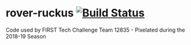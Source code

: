 # rover-ruckus [![Build Status](https://travis-ci.com/jmaff/rover-ruckus.svg?token=UWEcqXDN4Ec22sdmqf7L&branch=master)](https://travis-ci.com/jmaff/rover-ruckus)
Code used by FIRST Tech Challenge Team 12835 - Pixelated during the 2018-19 Season
